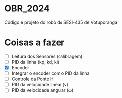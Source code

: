 # OBR_2024

Código e projeto do robô do SESI-435 de Votuporanga

# Coisas a fazer

 - [ ] Leitura dos Sensores (calibragem)
 - [ ] PID da linha (kp, kd, ki)
 - [x] Encoder
 - [ ] Integrar o encoder com o PID da linha
 - [ ] Controle da Ponte H
 - [ ] PID da velocidade linear (v)
 - [ ] PID da velocidade angular (ω)